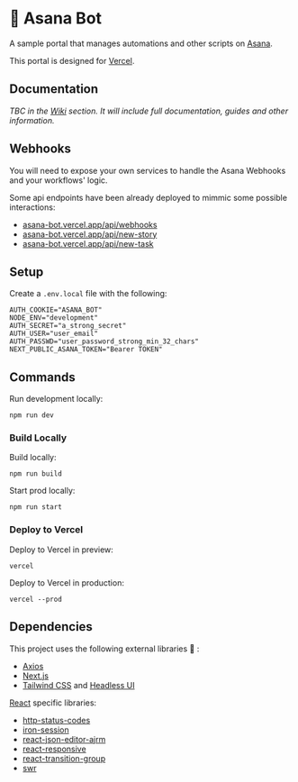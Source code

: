 # 🤖 Asana Bot

A sample portal that manages automations and other scripts on [Asana](https://asana.com).

This portal is designed for [Vercel](https://vercel.com/home?utm_source=next-site&utm_medium=banner&utm_campaign=next-website).

<!-- ![asana-bot screenshot](public/screenshot.png) -->

## Documentation

_TBC in the [Wiki](https://github.com/rubengarciam/asana-bot/wiki) section. It will include full documentation, guides and other information._

## Webhooks

You will need to expose your own services to handle the Asana Webhooks and your workflows' logic. 

Some api endpoints have been already deployed to mimmic some possible interactions:

- [asana-bot.vercel.app/api/webhooks](https://asana-bot.vercel.app/api/webhooks)
- [asana-bot.vercel.app/api/new-story](https://asana-bot.vercel.app/api/new-story)
- [asana-bot.vercel.app/api/new-task](https://asana-bot.vercel.app/api/new-task)

## Setup

Create a `.env.local` file with the following:

```
AUTH_COOKIE="ASANA_BOT"
NODE_ENV="development"
AUTH_SECRET="a_strong_secret"
AUTH_USER="user_email"
AUTH_PASSWD="user_password_strong_min_32_chars"
NEXT_PUBLIC_ASANA_TOKEN="Bearer TOKEN"
```

## Commands

Run development locally:

```batch
npm run dev
```

 ### Build Locally

Build locally:

```batch
npm run build
```

Start prod locally:

```batch
npm run start
```

### Deploy to Vercel

Deploy to Vercel in preview:

```batch
vercel
```

Deploy to Vercel in production:

```batch
vercel --prod
```

## Dependencies

This project uses the following external libraries 🙌 :

- [Axios](https://github.com/axios/axios)
- [Next.js](https://nextjs.org)
- [Tailwind CSS](https://tailwindcss.com) and [Headless UI](https://headlessui.dev)

  
[React](http://reactjs.org) specific libraries:

- [http-status-codes](https://github.com/prettymuchbryce/http-status-codes)
- [iron-session](https://github.com/vvo/iron-session)
- [react-json-editor-ajrm](https://github.com/AndrewRedican/react-json-editor-ajrm#readme)
- [react-responsive](https://github.com/contra/react-responsive)
- [react-transition-group](http://reactcommunity.org/react-transition-group/)
- [swr](https://github.com/vercel/swr)
